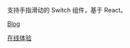 支持手指滑动的 Switch 组件，基于 React。

[Blog](https://zhuanlan.zhihu.com/p/21573490)

[在线体验](http://eeandrew.github.io/demos/switch/index.html)
